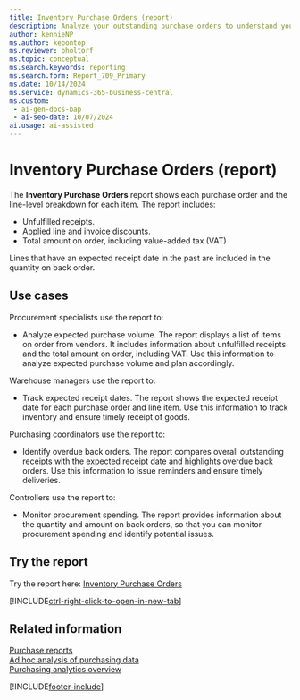 ```yaml
---
title: Inventory Purchase Orders (report)
description: Analyze your outstanding purchase orders to understand your expected purchase volume by item. Compare your overall outstanding receipts with the expected receipt date to highlight any overdue back orders.
author: kennieNP
ms.author: kepontop
ms.reviewer: bholtorf
ms.topic: conceptual
ms.search.keywords: reporting
ms.search.form: Report_709_Primary
ms.date: 10/14/2024
ms.service: dynamics-365-business-central
ms.custom:
 - ai-gen-docs-bap
 - ai-seo-date: 10/07/2024
ai.usage: ai-assisted
---
```


# Inventory Purchase Orders (report)

The **Inventory Purchase Orders** report shows each purchase order and the line-level breakdown for each item. The report includes: 

* Unfulfilled receipts.
* Applied line and invoice discounts.
* Total amount on order, including value-added tax (VAT)

Lines that have an expected receipt date in the past are included in the quantity on back order.

## Use cases

<!-- 
Prompt
Below is a report in an ERP system. Provide 3-4 use cases for different personas working with procurement.
Format like this:    
  
As a <persona>, use the report to    
* use case 1  
* use case 2    

Do not capitalize the persona names. 

## Report description
Displays a list of items on order from vendors. It also shows the expected receipt date and the quantity and amount on back orders. For example, use the report to see when items should be received, and whether a reminder of a back order should be issued

### What the report does
Shows each purchase order and the line level breakdown for each item, including information on unfulfilled receipts, applied line/invoice discounts and total amount on order inclusive of VAT. Any lines that have an expected receipt date in the past are included in quantity on back order.

### Use cases
Analyse your outstanding purchase orders to understand your expected purchase volume grouped by item.

Compare your overall outstanding receipts with the expected receipt date to highlight any overdue back orders.


Please include your data sources and URLs
 -->

Procurement specialists use the report to:

* Analyze expected purchase volume. The report displays a list of items on order from vendors. It includes information about unfulfilled receipts and the total amount on order, including VAT. Use this information to analyze expected purchase volume and plan accordingly.

Warehouse managers use the report to:

* Track expected receipt dates. The report shows the expected receipt date for each purchase order and line item. Use this information to track inventory and ensure timely receipt of goods.

Purchasing coordinators use the report to:

* Identify overdue back orders. The report compares overall outstanding receipts with the expected receipt date and highlights overdue back orders. Use this information to issue reminders and ensure timely deliveries.

Controllers use the report to:

* Monitor procurement spending. The report provides information about the quantity and amount on back orders, so that you can monitor procurement spending and identify potential issues.

## Try the report

Try the report here: [Inventory Purchase Orders](https://businesscentral.dynamics.com?report=709)

[!INCLUDE[ctrl-right-click-to-open-in-new-tab](../includes/ctrl-right-click-to-open-in-new-tab.md)]

## Related information

[Purchase reports](../purchase-reports.md)  
[Ad hoc analysis of purchasing data](../ad-hoc-analysis-purchasing.md)  
[Purchasing analytics overview](../purchasing-analytics-overview.md)  

[!INCLUDE[footer-include](../includes/footer-banner.md)]
